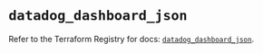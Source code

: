 # `datadog_dashboard_json`

Refer to the Terraform Registry for docs: [`datadog_dashboard_json`](https://registry.terraform.io/providers/datadog/datadog/3.59.0/docs/resources/dashboard_json).
